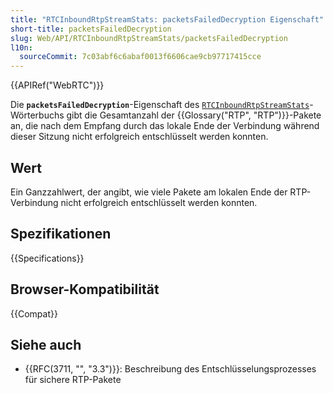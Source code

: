 ```yaml
---
title: "RTCInboundRtpStreamStats: packetsFailedDecryption Eigenschaft"
short-title: packetsFailedDecryption
slug: Web/API/RTCInboundRtpStreamStats/packetsFailedDecryption
l10n:
  sourceCommit: 7c03abf6c6abaf0013f6606cae9cb97717415cce
---
```


{{APIRef("WebRTC")}}

Die **`packetsFailedDecryption`**-Eigenschaft des [`RTCInboundRtpStreamStats`](/de/docs/Web/API/RTCInboundRtpStreamStats)-Wörterbuchs gibt die Gesamtanzahl der {{Glossary("RTP", "RTP")}}-Pakete an, die nach dem Empfang durch das lokale Ende der Verbindung während dieser Sitzung nicht erfolgreich entschlüsselt werden konnten.

## Wert

Ein Ganzzahlwert, der angibt, wie viele Pakete am lokalen Ende der RTP-Verbindung nicht erfolgreich entschlüsselt werden konnten.

## Spezifikationen

{{Specifications}}

## Browser-Kompatibilität

{{Compat}}

## Siehe auch

- {{RFC(3711, "", "3.3")}}: Beschreibung des Entschlüsselungsprozesses für sichere RTP-Pakete
